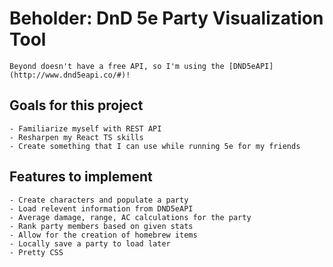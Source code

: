 # Beholder: DnD 5e Party Visualization Tool
    Beyond doesn't have a free API, so I'm using the [DND5eAPI](http://www.dnd5eapi.co/#)!

## Goals for this project

    - Familiarize myself with REST API
    - Resharpen my React TS skills
    - Create something that I can use while running 5e for my friends


## Features to implement

    - Create characters and populate a party
    - Load relevent information from DND5eAPI
    - Average damage, range, AC calculations for the party
    - Rank party members based on given stats
    - Allow for the creation of homebrew items
    - Locally save a party to load later
    - Pretty CSS
